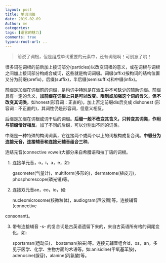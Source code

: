 ```yaml
---
layout: post
title: 单词词缀
date: 2019-02-09
Author: me
categories: 
tags: [语言的魅力]
comments: true
typora-root-url: ..
---
```


> 前说了词根，但是组成单词重要的元素中，还有词缀啊！可别忘了哟！

很多词在词根的前后加上接词部分(particles)以改变词根的意义，或在词根与词根之间加上接词部分构成合成词，这些就是构词词缀。词缀(affix)按构词的结构位置又分为前缀(prefix)，后缀(suffix)，半后缀(semisuffix)和中缀(infix)。

前缀是加缀在词根前的词缀，是构词中特别是在派生中不可缺少的辅助词缀。前缀具有一定的含义，**加前缀在词根上只是可以改变、限制或加强这个词的含义，但不改变其词类**。如honest(形容词：正直的)，加上否定前缀dis后变成 dishonest (形容词：不正直的)，其词性仍是形容词，但意义相反。

后缀是加缀在词根或词干后的词缀。**后缀一般不改变其含义，只转变其词类，作用与前缀恰好相反**。加了不同的后缀，可以分别出不同的词类。

中缀是一种特殊的构词词素，它连接两个或两个以上的词根构成复合词。**中缀分为连接元音，连接辅音和连接元辅音组合三种**。

连结元音(connective vowel)大部分来自希腊语和拉丁语的词根。

1. 连接单元音，o，i，a，e，如:

   gasometer(气量计)，multiform(多形的)，dermatome(植皮刀)， phosphorescope(磷光镜)等。

2. 连接双元音ae，eo，io，如:

   nucleomicrosome(核微粒体)，audiogram(声波图)等。连接辅音(connective

consonant)。

3. 带有连接辅音 -s- 的复合词是古英语遗留下来的，来自古英语所有格的词尾变化，如:

   sportsman(运动员)， boatsman(船夫)等。连接元辅音组合id，os，an，多见于医学、化学、生物方面的术语等。如:anisidine(甲氧基苯胺)，adenosine(腺苷)，alanine(丙氨酸)等。
